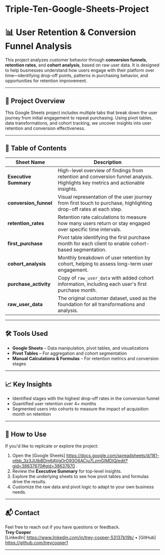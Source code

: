 # Triple-Ten-Google-Sheets-Project
# 📊 User Retention & Conversion Funnel Analysis

This project analyzes customer behavior through **conversion funnels**, **retention rates**, and **cohort analysis**, based on raw user data. It is designed to help businesses understand how users engage with their platform over time—identifying drop-off points, patterns in purchasing behavior, and opportunities for retention improvement.

---

## 🧾 Project Overview

This Google Sheets project includes multiple tabs that break down the user journey from initial engagement to repeat purchasing. Using pivot tables, data transformations, and cohort tracking, we uncover insights into user retention and conversion effectiveness.

---

## 📂 Table of Contents

| Sheet Name          | Description |
|---------------------|-------------|
| **Executive Summary** | High-level overview of findings from retention and conversion funnel analysis. Highlights key metrics and actionable insights. |
| **conversion_funnel** | Visual representation of the user journey from first touch to purchase, highlighting drop-off rates at each step. |
| **retention_rates** | Retention rate calculations to measure how many users return or stay engaged over specific time intervals. |
| **first_purchase** | Pivot table identifying the first purchase month for each client to enable cohort-based segmentation. |
| **cohort_analysis** | Monthly breakdown of user retention by cohort, helping to assess long-term user engagement. |
| **purchase_activity** | Copy of `raw_user_data` with added cohort information, including each user's first purchase month. |
| **raw_user_data** | The original customer dataset, used as the foundation for all transformations and analysis. |

---

## 🛠 Tools Used

- **Google Sheets** – Data manipulation, pivot tables, and visualizations
- **Pivot Tables** – For aggregation and cohort segmentation
- **Manual Calculations & Formulas** – For retention metrics and conversion stages

---

## 📈 Key Insights

- Identified stages with the highest drop-off rates in the conversion funnel
- Quantified user retention over 4+ months
- Segmented users into cohorts to measure the impact of acquisition month on retention

---

## 🚀 How to Use

If you'd like to replicate or explore the project:
1. Open the [Google Sheets] https://docs.google.com/spreadsheets/d/181-otbb_3z3JUlbBDm6AVgOrO93O6ACju7LzmGIMDlQ/edit?gid=38637670#gid=38637670 .
2. Review the **Executive Summary** for top-level insights.
3. Explore the underlying sheets to see how pivot tables and formulas drive the results.
4. Customize the raw data and pivot logic to adapt to your own business needs.

---

## 📬 Contact

Feel free to reach out if you have questions or feedback.  
**Trey Cooper**  
[LinkedIn] https://www.linkedin.com/in/trey-cooper-53137b19b/ • [GitHub] https://github.com/treycooper1

---
